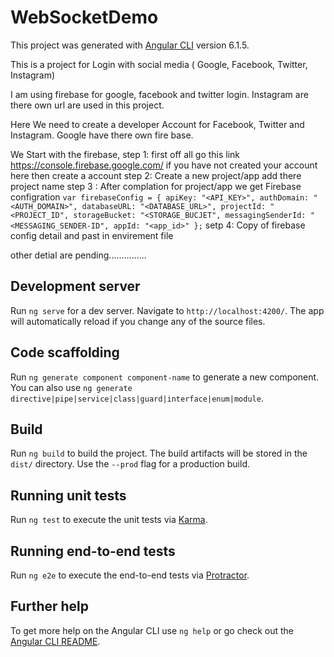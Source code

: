 # WebSocketDemo

This project was generated with [Angular CLI](https://github.com/angular/angular-cli) version 6.1.5.


This is a project for Login with social media ( Google, Facebook, Twitter, Instagram)

I am using firebase for google, facebook and twitter login. Instagram are there own url are used in this project.

Here We need to create a developer Account for Facebook, Twitter and Instagram. Google have there own fire base.

We Start with the firebase, step 1: first off all go this link https://console.firebase.google.com/ if you have not created your account here then create a account 
step 2: Create a new project/app add there project name 
step 3 : After complation for project/app we get Firebase configration
  `var firebaseConfig = {
    apiKey: "<API_KEY>",
    authDomain: "<AUTH_DOMAIN>",
    databaseURL: "<DATABASE_URL>",
    projectId: "<PROJECT_ID",
    storageBucket: "<STORAGE_BUCJET",
    messagingSenderId: "<MESSAGING_SENDER-ID",
    appId: "<app_id>"
  };`
setp 4: Copy of firebase config detail and past in envirement file


other detial are pending...............

## Development server

Run `ng serve` for a dev server. Navigate to `http://localhost:4200/`. The app will automatically reload if you change any of the source files.

## Code scaffolding

Run `ng generate component component-name` to generate a new component. You can also use `ng generate directive|pipe|service|class|guard|interface|enum|module`.

## Build

Run `ng build` to build the project. The build artifacts will be stored in the `dist/` directory. Use the `--prod` flag for a production build.

## Running unit tests

Run `ng test` to execute the unit tests via [Karma](https://karma-runner.github.io).

## Running end-to-end tests

Run `ng e2e` to execute the end-to-end tests via [Protractor](http://www.protractortest.org/).

## Further help

To get more help on the Angular CLI use `ng help` or go check out the [Angular CLI README](https://github.com/angular/angular-cli/blob/master/README.md).
